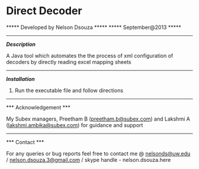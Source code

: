 # Direct Decoder

***** Developed by Nelson Dsouza *****
***** September@2013 *****
___________________________________________________________________________

***Description***

A Java tool which automates the the process of xml configuration of decoders by directly reading excel mapping sheets
___________________________________________________________________________

***Installation***

1. Run the executable file and follow directions

___________________________________________________________________________

*** Acknowledgement ***

My Subex managers, Preetham B (preetham.b@subex.com) and Lakshmi A (lakshmi.ambika@subex.com) for guidance and support
___________________________________________________________________________

*** Contact ***

For any queries or bug reports feel free to contact me @
nelsonds@uw.edu / nelson.dsouza.3@gmail.com / skype handle - nelson.dsouza.here
